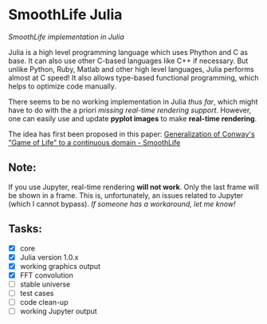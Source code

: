 # SmoothLife Julia
_SmoothLife implementation in Julia_

Julia is a high level programming language which uses Phython and C as base. It can also use other C-based languages like C++ if necessary.
But unlike Python, Ruby, Matlab and other high level languages, Julia performs almost at C speed!
It also allows type-based functional programming, which helps to optimize code manually.

There seems to be no working implementation in Julia _thus far_, which might have to do with the a priori _missing real-time rendering support_.
However, one can easily use and update **pyplot images** to make **real-time rendering**.

The idea has first been proposed in this paper: [Generalization of Conway's "Game of Life" to a continuous domain - SmoothLife](https://arxiv.org/abs/1111.1567)

## Note:
If you use Jupyter, real-time rendering **will not work**. Only the last frame will be shown in a frame. This is, unfortunately, an issues related to Jupyter (which I cannot bypass). 
_If someone has a workaround, let me know!_

## Tasks:
- [x] core
- [x] Julia version 1.0.x
- [x] working graphics output
- [x] FFT convolution
- [ ] stable universe
- [ ] test cases
- [ ] code clean-up
- [ ] working Jupyter output
